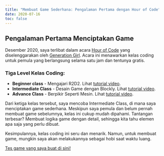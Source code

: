 ```yaml
---
title: "Membuat Game Sederhana: Pengalaman Pertama dengan Hour of Code"
date: 2020-07-16
toc: false
---
```


## Pengalaman Pertama Menciptakan Game
Desember 2020, saya terlibat dalam acara [Hour of Code](https://hourofcode.com/id/events/all/id) yang diselenggarakan oleh [Generation Girl](https://www.generationgirl.org/). Acara ini menawarkan kelas coding untuk pemula yang berlangsung selama satu jam dan tentunya gratis.

### Tiga Level Kelas Coding:
* **Beginner class** - Mengajari R2D2. Lihat [tutorial video](https://www.youtube.com/watch?v=3OVfMIv0JYI).
* **Intermediate Class** - Desain Game dengan Blockly. Lihat [tutorial video](https://www.youtube.com/watch?v=1zyAUyvYPkY).
* **Advance Class** - Berpikir Seperti Mesin. Lihat [tutorial video](https://www.youtube.com/watch?v=peOZ2n1TbtI).

Dari ketiga kelas tersebut, saya mencoba Intermediate Class, di mana saya menciptakan game sederhana. Meskipun saya pemula dan belum pernah membuat game sebelumnya, kelas ini cukup mudah dipahami. Tantangan terbesar? Membuat logika game dengan detail, sehingga kita tahu elemen apa saja yang perlu dibuat.

Kesimpulannya, kelas coding ini seru dan menarik. Namun, untuk membuat game, mungkin saya akan melakukannya sebagai hobi saat waktu luang.

[Tes game yang saya buat di sini!](https://studio.code.org/projects/spritelab/SEHIF4jSNNezbJfpsZ4fzjb0pX7XxvG7risDw208AM0)